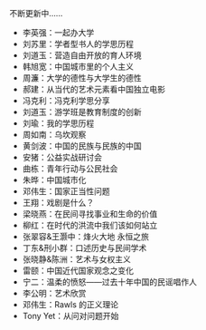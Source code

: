 不断更新中……

* 李英强：一起办大学
* 刘苏里：学者型书人的学思历程
* 刘道玉：营造自由开放的育人环境
* 韩旭宽：中国城市里的个人主义
* 周濂：大学的德性与大学生的德性
* 郝建：从当代的艺术元素看中国独立电影
* 冯克利：冯克利学思分享
* 刘道玉：游学班是教育制度的创新
* 刘瑜：我的学思历程
* 周如南：乌坎观察
* 黄剑波：中国的民族与民族的中国
* 安猪：公益实战研讨会
* 曲栋：青年行动与公民社会
* 朱晔：中国城市化
* 邓伟生：国家正当性问题
* 王翔：戏剧是什么？
* 梁晓燕：在民间寻找事业和生命的价值
* 柳红：在时代的洪流中我们该如何站立
* 张翠容&王灏中：烽火大地 永恒之旅
* 丁东&刑小群：口述历史与民间学术
* 张晓静&陈洲：艺术与女权主义
* 雷颐：中国近代国家观念之变化
* 宁二：温柔的愤怒——过去十年中国的民谣唱作人
* 李公明：艺术欣赏
* 邓伟生：Rawls 的正义理论
* Tony Yet：从问对问题开始
